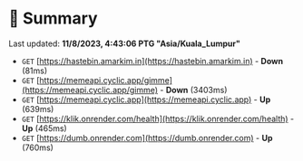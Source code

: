 # 📖 Summary
Last updated: **11/8/2023, 4:43:06 PTG "Asia/Kuala_Lumpur"**

- `GET` [https://hastebin.amarkim.in](https://hastebin.amarkim.in) - **Down** (81ms)
- `GET` [https://memeapi.cyclic.app/gimme](https://memeapi.cyclic.app/gimme) - **Down** (3403ms)
- `GET` [https://memeapi.cyclic.app](https://memeapi.cyclic.app) - **Up** (639ms)
- `GET` [https://klik.onrender.com/health](https://klik.onrender.com/health) - **Up** (465ms)
- `GET` [https://dumb.onrender.com](https://dumb.onrender.com) - **Up** (760ms)
